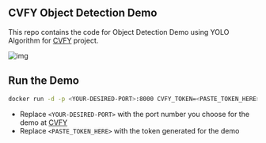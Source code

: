 ## CVFY Object Detection Demo

This repo contains the code for Object Detection Demo using YOLO Algorithm for [CVFY](https://github.com/Cloud-CV/cvfy-frontend) project.

![img](person.jpg)

## Run the Demo

```sh
docker run -d -p <YOUR-DESIRED-PORT>:8000 CVFY_TOKEN=<PASTE_TOKEN_HERE> sudarabisheck/object-detection
```

- Replace `<YOUR-DESIRED-PORT>` with the port number you choose for the demo at [CVFY](http://cvfy.cloudcv.org/)
- Replace `<PASTE_TOKEN_HERE>` with the token generated for the demo 